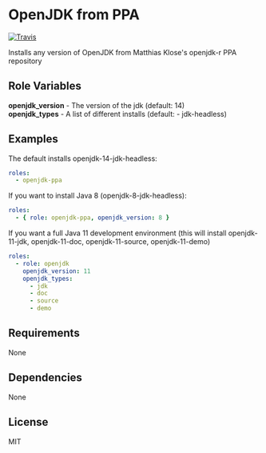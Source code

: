 OpenJDK from PPA
================

[![Travis](https://img.shields.io/travis/honatas/ansible-role-openjdk-ppa?style=plastic)](https://travis-ci.org/Honatas/ansible-role-openjdk-ppa "View the build status on Travis")

Installs any version of OpenJDK from Matthias Klose's openjdk-r PPA repository

Role Variables
--------------

**openjdk_version** - The version of the jdk (default: 14)  
**openjdk_types** - A list of different installs (default: - jdk-headless)

Examples
--------

The default installs openjdk-14-jdk-headless:
```yaml
roles:
  - openjdk-ppa
```

If you want to install Java 8 (openjdk-8-jdk-headless):
```yaml
roles:
  - { role: openjdk-ppa, openjdk_version: 8 }
```

If you want a full Java 11 development environment (this will install openjdk-11-jdk, openjdk-11-doc, openjdk-11-source, openjdk-11-demo)
```yaml
roles:
  - role: openjdk
    openjdk_version: 11
    openjdk_types:
      - jdk
      - doc
      - source
      - demo
```


Requirements
------------

None

Dependencies
------------

None

License
-------

MIT
